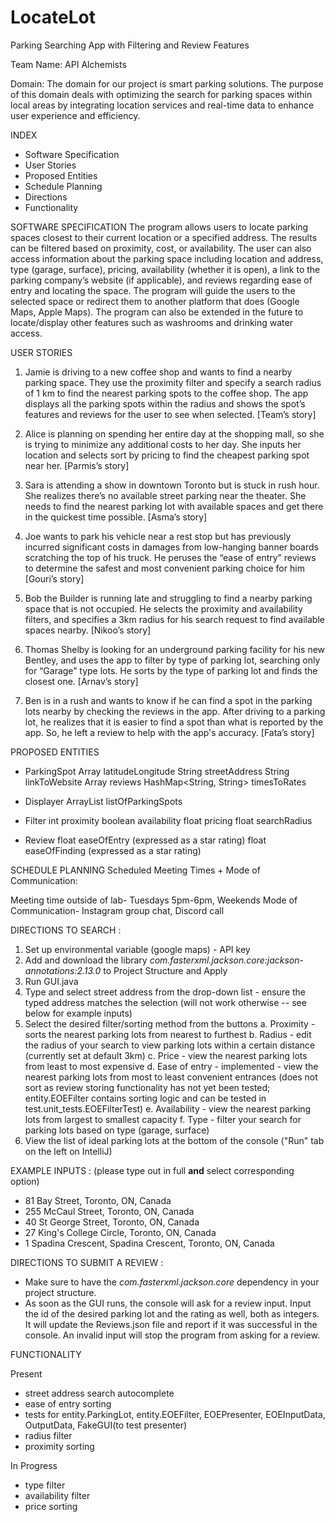 # LocateLot

Parking Searching App with Filtering and Review Features

Team Name: API Alchemists

Domain:
The domain for our project is smart parking solutions. 
The purpose of this domain deals with optimizing the search for parking spaces 
within local areas by integrating location services and real-time data to 
enhance user experience and efficiency.

INDEX 
- Software Specification
- User Stories
- Proposed Entities
- Schedule Planning
- Directions
- Functionality


SOFTWARE SPECIFICATION
The program allows users to locate parking spaces closest to their current location or a specified address. The results can be filtered based on proximity, cost, or availability. The user can also access information about the parking space including location and address, type (garage, surface), pricing, availability (whether it is open), a link to the parking company’s website (if applicable), and reviews regarding ease of entry and locating the space. The program will guide the users to the selected space or redirect them to another platform that does (Google Maps, Apple Maps). The program can also be extended in the future to locate/display other features such as washrooms and drinking water access.


USER STORIES
1.	Jamie is driving to a new coffee shop and wants to find a nearby parking space. They use the proximity filter and specify a search radius of 1 km to find the nearest parking spots to the coffee shop. The app displays all the parking spots within the radius and shows the spot’s features and reviews for the user to see when selected. [Team’s story]

2.	Alice is planning on spending her entire day at the shopping mall, so she is trying to minimize any additional costs to her day. She inputs her location and selects sort by pricing to find the cheapest parking spot near her. [Parmis’s story]

3.	Sara is attending a show in downtown Toronto but is stuck in rush hour. She realizes there’s no available street parking near the theater. She needs to find the nearest parking lot with available spaces and get there in the quickest time possible. [Asma’s story]

4.	Joe wants to park his vehicle near a rest stop but has previously incurred significant costs in damages from low-hanging banner boards scratching the top of his truck. He peruses the “ease of entry” reviews to determine the safest and most convenient parking choice for him [Gouri’s story]

5.	Bob the Builder is running late and struggling to find a nearby parking space that is not occupied. He selects the proximity and availability filters, and specifies a 3km radius for his search request to find available spaces nearby. [Nikoo’s story]

6.	Thomas Shelby is looking for an underground parking facility for his new Bentley, and uses the app to filter by type of parking lot, searching only for “Garage” type lots. He sorts by the type of parking lot and finds the closest one. [Arnav’s story]

7.	Ben is in a rush and wants to know if he can find a spot in the parking lots nearby by checking the reviews in the app. After driving to a parking lot, he realizes that it is easier to find a spot than what is reported by the app. So, he left a review to help with the app's accuracy. [Fata’s story]


PROPOSED ENTITIES

-	ParkingSpot
     Array<float> latitudeLongitude
     String streetAddress
     String linkToWebsite
     Array<Review> reviews
     HashMap<String, String> timesToRates

-	Displayer
     ArrayList<ParkingSpot> listOfParkingSpots

-	Filter
     int proximity
     boolean availability
     float pricing
     float searchRadius

-	Review
     float easeOfEntry (expressed as a star rating)
     float easeOfFinding (expressed as a star rating)


SCHEDULE PLANNING
Scheduled Meeting Times + Mode of Communication:

Meeting time outside of lab- Tuesdays 5pm-6pm, Weekends
Mode of Communication- Instagram group chat, Discord call 

DIRECTIONS TO SEARCH :
1. Set up environmental variable (google maps) - API key
2. Add and download the library *com.fasterxml.jackson.core:jackson-annotations:2.13.0* to Project Structure and Apply 
3. Run GUI.java 
4. Type and select street address from the drop-down list - ensure the typed address matches the selection (will not work otherwise -- see below for example inputs)
5. Select the desired filter/sorting method from the buttons 
   a. Proximity - sorts the nearest parking lots from nearest to furthest
   b. Radius - edit the radius of your search to view parking lots within a certain distance (currently set at default 3km)
   c. Price - view the nearest parking lots from least to most expensive
   d. Ease of entry - implemented - view the nearest parking lots from most to least convenient entrances (does not sort as review storing functionality has not yet been tested; entity.EOEFilter contains sorting logic and can be tested in test.unit_tests.EOEFilterTest)
   e. Availability - view the nearest parking lots from largest to smallest capacity
   f. Type - filter your search for parking lots based on type (garage, surface)
6. View the list of ideal parking lots at the bottom of the console ("Run" tab on the left on IntelliJ)

EXAMPLE INPUTS : (please type out in full **and** select corresponding option)
- 81 Bay Street, Toronto, ON, Canada
- 255 McCaul Street, Toronto, ON, Canada
- 40 St George Street, Toronto, ON, Canada
- 27 King's College Circle, Toronto, ON, Canada
- 1 Spadina Crescent, Spadina Crescent, Toronto, ON, Canada


DIRECTIONS TO SUBMIT A REVIEW :
- Make sure to have the _com.fasterxml.jackson.core_ dependency in your project structure.
- As soon as the GUI runs, the console will ask for a review input. Input the id of the desired parking lot and the rating as well, both as integers. It will update the Reviews.json file and report if it was successful in the console. An invalid input will stop the program from asking for a review.

FUNCTIONALITY

Present
* street address search autocomplete 
* ease of entry sorting
* tests for entity.ParkingLot, entity.EOEFilter, EOEPresenter, EOEInputData, OutputData, FakeGUI(to test presenter)
* radius filter
* proximity sorting
 
In Progress
* type filter 
* availability filter 
* price sorting 
